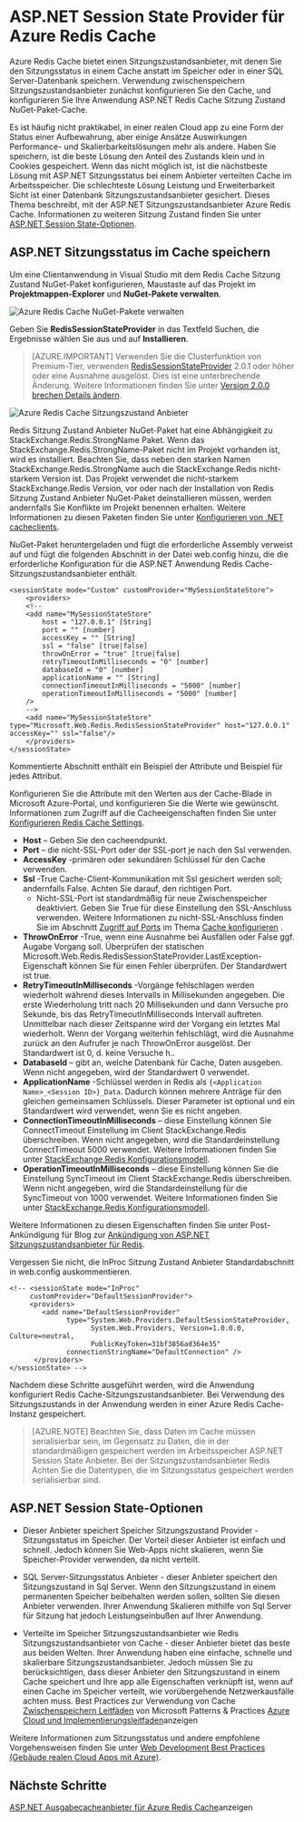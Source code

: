 <properties
    pageTitle="Cache ASP.NET Session State Provider | Microsoft Azure"
    description="Erfahren Sie, wie ASP.NET Session State mit Azure Redis Cache speichern"
    services="redis-cache"
    documentationCenter="na"
    authors="steved0x"
    manager="douge"
    editor="tysonn" />
<tags
    ms.service="cache"
    ms.devlang="na"
    ms.topic="article"
    ms.tgt_pltfrm="cache-redis"
    ms.workload="tbd"
    ms.date="09/01/2016"
    ms.author="sdanie" />

# <a name="aspnet-session-state-provider-for-azure-redis-cache"></a>ASP.NET Session State Provider für Azure Redis Cache

Azure Redis Cache bietet einen Sitzungszustandsanbieter, mit denen Sie den Sitzungsstatus in einem Cache anstatt im Speicher oder in einer SQL Server-Datenbank speichern. Verwendung zwischenspeichern Sitzungszustandsanbieter zunächst konfigurieren Sie den Cache, und konfigurieren Sie Ihre Anwendung ASP.NET Redis Cache Sitzung Zustand NuGet-Paket-Cache.

Es ist häufig nicht praktikabel, in einer realen Cloud app zu eine Form der Status einer Aufbewahrung, aber einige Ansätze Auswirkungen Performance- und Skalierbarkeitslösungen mehr als andere. Haben Sie speichern, ist die beste Lösung den Anteil des Zustands klein und in Cookies gespeichert. Wenn das nicht möglich ist, ist die nächstbeste Lösung mit ASP.NET Sitzungsstatus bei einem Anbieter verteilten Cache im Arbeitsspeicher. Die schlechteste Lösung Leistung und Erweiterbarkeit Sicht ist einer Datenbank Sitzungszustandsanbieter gesichert. Dieses Thema beschreibt, mit der ASP.NET Sitzungszustandsanbieter Azure Redis Cache. Informationen zu weiteren Sitzung Zustand finden Sie unter [ASP.NET Session State-Optionen](#aspnet-session-state-options).

## <a name="store-aspnet-session-state-in-the-cache"></a>ASP.NET Sitzungsstatus im Cache speichern

Um eine Clientanwendung in Visual Studio mit dem Redis Cache Sitzung Zustand NuGet-Paket konfigurieren, Maustaste auf das Projekt im **Projektmappen-Explorer** und **NuGet-Pakete verwalten**.

![Azure Redis Cache NuGet-Pakete verwalten](./media/cache-aspnet-session-state-provider/redis-cache-manage-nuget-menu.png)

Geben Sie **RedisSessionStateProvider** in das Textfeld Suchen, die Ergebnisse wählen Sie aus und auf **Installieren**.

>[AZURE.IMPORTANT] Verwenden Sie die Clusterfunktion von Premium-Tier, verwenden [RedisSessionStateProvider](https://www.nuget.org/packages/Microsoft.Web.RedisSessionStateProvider) 2.0.1 oder höher oder eine Ausnahme ausgelöst. Dies ist eine unterbrechende Änderung. Weitere Informationen finden Sie unter [Version 2.0.0 brechen Details ändern](https://github.com/Azure/aspnet-redis-providers/wiki/v2.0.0-Breaking-Change-Details).

![Azure Redis Cache Sitzungszustand Anbieter](./media/cache-aspnet-session-state-provider/redis-cache-session-state-provider.png)

Redis Sitzung Zustand Anbieter NuGet-Paket hat eine Abhängigkeit zu StackExchange.Redis.StrongName Paket. Wenn das StackExchange.Redis.StrongName-Paket nicht im Projekt vorhanden ist, wird es installiert. Beachten Sie, dass neben den starken Namen StackExchange.Redis.StrongName auch die StackExchange.Redis nicht-starkem Version ist. Das Projekt verwendet die nicht-starkem StackExchange.Redis Version, vor oder nach der Installation von Redis Sitzung Zustand Anbieter NuGet-Paket deinstallieren müssen, werden andernfalls Sie Konflikte im Projekt benennen erhalten. Weitere Informationen zu diesen Paketen finden Sie unter [Konfigurieren von .NET cacheclients](cache-dotnet-how-to-use-azure-redis-cache.md#configure-the-cache-clients).

NuGet-Paket heruntergeladen und fügt die erforderliche Assembly verweist auf und fügt die folgenden Abschnitt in der Datei web.config hinzu, die die erforderliche Konfiguration für die ASP.NET Anwendung Redis Cache-Sitzungszustandsanbieter enthält.

    <sessionState mode="Custom" customProvider="MySessionStateStore">
        <providers>
        <!--
        <add name="MySessionStateStore"
            host = "127.0.0.1" [String]
            port = "" [number]
            accessKey = "" [String]
            ssl = "false" [true|false]
            throwOnError = "true" [true|false]
            retryTimeoutInMilliseconds = "0" [number]
            databaseId = "0" [number]
            applicationName = "" [String]
            connectionTimeoutInMilliseconds = "5000" [number]
            operationTimeoutInMilliseconds = "5000" [number]
        />
        -->
        <add name="MySessionStateStore" type="Microsoft.Web.Redis.RedisSessionStateProvider" host="127.0.0.1" accessKey="" ssl="false"/>
        </providers>
    </sessionState>

Kommentierte Abschnitt enthält ein Beispiel der Attribute und Beispiel für jedes Attribut.

Konfigurieren Sie die Attribute mit den Werten aus der Cache-Blade in Microsoft Azure-Portal, und konfigurieren Sie die Werte wie gewünscht. Informationen zum Zugriff auf die Cacheeigenschaften finden Sie unter [Konfigurieren Redis Cache Settings](cache-configure.md#configure-redis-cache-settings).

-   **Host** – Geben Sie den cacheendpunkt.
-   **Port** – die nicht-SSL-Port oder der SSL-port je nach den Ssl verwenden.
-   **AccessKey** -primären oder sekundären Schlüssel für den Cache verwenden.
-   **Ssl** -True Cache-Client-Kommunikation mit Ssl gesichert werden soll; andernfalls False. Achten Sie darauf, den richtigen Port.
    -   Nicht-SSL-Port ist standardmäßig für neue Zwischenspeicher deaktiviert. Geben Sie True für diese Einstellung den SSL-Anschluss verwenden. Weitere Informationen zu nicht-SSL-Anschluss finden Sie im Abschnitt [Zugriff auf Ports](cache-configure.md#access-ports) im Thema [Cache konfigurieren](cache-configure.md) .
-   **ThrowOnError** -True, wenn eine Ausnahme bei Ausfällen oder False ggf. Augabe Vorgang soll. Überprüfen der statischen Microsoft.Web.Redis.RedisSessionStateProvider.LastException-Eigenschaft können Sie für einen Fehler überprüfen. Der Standardwert ist true.
-   **RetryTimeoutInMilliseconds** -Vorgänge fehlschlagen werden wiederholt während dieses Intervalls in Millisekunden angegeben. Die erste Wiederholung tritt nach 20 Millisekunden und dann Versuche pro Sekunde, bis das RetryTimeoutInMilliseconds Intervall auftreten. Unmittelbar nach dieser Zeitspanne wird der Vorgang ein letztes Mal wiederholt. Wenn der Vorgang weiterhin fehlschlägt, wird die Ausnahme zurück an den Aufrufer je nach ThrowOnError ausgelöst. Der Standardwert ist 0, d. keine Versuche h..
-   **DatabaseId** – gibt an, welche Datenbank für Cache, Daten ausgeben. Wenn nicht angegeben, wird der Standardwert 0 verwendet.
-   **ApplicationName** -Schlüssel werden in Redis als `{<Application Name>_<Session ID>}_Data`. Dadurch können mehrere Anträge für den gleichen gemeinsamen Schlüssels. Dieser Parameter ist optional und ein Standardwert wird verwendet, wenn Sie es nicht angeben.
-   **ConnectionTimeoutInMilliseconds** – diese Einstellung können Sie ConnectTimeout Einstellung im Client StackExchange.Redis überschreiben. Wenn nicht angegeben, wird die Standardeinstellung ConnectTimeout 5000 verwendet. Weitere Informationen finden Sie unter [StackExchange.Redis Konfigurationsmodell](http://go.microsoft.com/fwlink/?LinkId=398705).
-   **OperationTimeoutInMilliseconds** – diese Einstellung können Sie die Einstellung SyncTimeout im Client StackExchange.Redis überschreiben. Wenn nicht angegeben, wird die Standardeinstellung für die SyncTimeout von 1000 verwendet. Weitere Informationen finden Sie unter [StackExchange.Redis Konfigurationsmodell](http://go.microsoft.com/fwlink/?LinkId=398705).

Weitere Informationen zu diesen Eigenschaften finden Sie unter Post-Ankündigung für Blog zur [Ankündigung von ASP.NET Sitzungszustandsanbieter für Redis](http://blogs.msdn.com/b/webdev/archive/2014/05/12/announcing-asp-net-session-state-provider-for-redis-preview-release.aspx).

Vergessen Sie nicht, die InProc Sitzung Zustand Anbieter Standardabschnitt in web.config auskommentieren.

    <!-- <sessionState mode="InProc"
         customProvider="DefaultSessionProvider">
         <providers>
            <add name="DefaultSessionProvider"
                  type="System.Web.Providers.DefaultSessionStateProvider,
                        System.Web.Providers, Version=1.0.0.0, Culture=neutral,
                        PublicKeyToken=31bf3856ad364e35"
                  connectionStringName="DefaultConnection" />
          </providers>
    </sessionState> -->

Nachdem diese Schritte ausgeführt werden, wird die Anwendung konfiguriert Redis Cache-Sitzungszustandsanbieter. Bei Verwendung des Sitzungszustands in der Anwendung werden in einer Azure Redis Cache-Instanz gespeichert.

>[AZURE.NOTE] Beachten Sie, dass Daten im Cache müssen serialisierbar sein, im Gegensatz zu Daten, die in der standardmäßigen gespeichert werden im Arbeitsspeicher ASP.NET Session State Anbieter. Bei der Sitzungszustandsanbieter Redis Achten Sie die Datentypen, die im Sitzungsstatus gespeichert werden serialisierbar sind.

## <a name="aspnet-session-state-options"></a>ASP.NET Session State-Optionen

- Dieser Anbieter speichert Speicher Sitzungszustand Provider - Sitzungsstatus im Speicher. Der Vorteil dieser Anbieter ist einfach und schnell. Jedoch können Sie Web-Apps nicht skalieren, wenn Sie Speicher-Provider verwenden, da nicht verteilt.

- SQL Server-Sitzungsstatus Anbieter - dieser Anbieter speichert den Sitzungszustand in Sql Server. Wenn den Sitzungszustand in einem permanenten Speicher beibehalten werden sollen, sollten Sie diesen Anbieter verwenden. Ihrer Anwendung Skalieren mithilfe von Sql Server für Sitzung hat jedoch Leistungseinbußen auf Ihrer Anwendung.

- Verteilte im Speicher Sitzungszustandsanbieter wie Redis Sitzungszustandsanbieter von Cache - dieser Anbieter bietet das beste aus beiden Welten. Ihrer Anwendung haben eine einfache, schnelle und skalierbare Sitzungszustandsanbieter. Jedoch müssen Sie zu berücksichtigen, dass dieser Anbieter den Sitzungszustand in einem Cache speichert und Ihre app alle Eigenschaften verknüpft ist, wenn auf einen Cache im Speicher verteilt, wie vorübergehende Netzwerkausfälle achten muss. Best Practices zur Verwendung von Cache [Zwischenspeichern Leitfäden](../best-practices-caching.md) von Microsoft Patterns & Practices [Azure Cloud und Implementierungsleitfaden](https://github.com/mspnp/azure-guidance)anzeigen

Weitere Informationen zum Sitzungsstatus und andere empfohlene Vorgehensweisen finden Sie unter [Web Development Best Practices (Gebäude realen Cloud Apps mit Azure)](http://www.asp.net/aspnet/overview/developing-apps-with-windows-azure/building-real-world-cloud-apps-with-windows-azure/web-development-best-practices).

## <a name="next-steps"></a>Nächste Schritte

[ASP.NET Ausgabecacheanbieter für Azure Redis Cache](cache-aspnet-output-cache-provider.md)anzeigen
